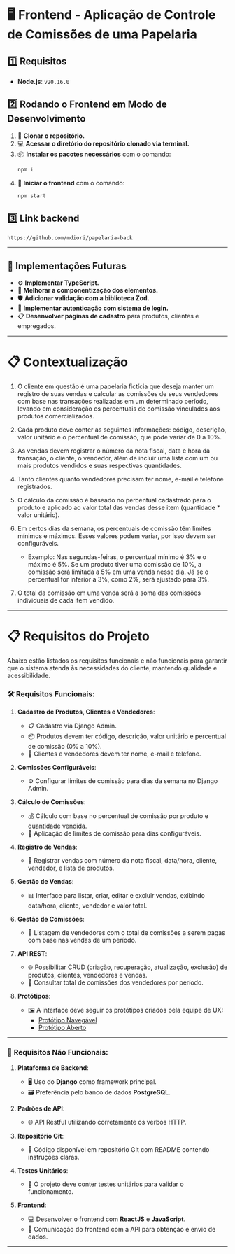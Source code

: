 # 🖥️ **Frontend - Aplicação de Controle de Comissões de uma Papelaria**

## 1️⃣ **Requisitos**
- **Node.js**: `v20.16.0`

## 2️⃣ **Rodando o Frontend em Modo de Desenvolvimento**
1. 📂 **Clonar o repositório.**
2. 💻 **Acessar o diretório do repositório clonado via terminal.**
3. 📦 **Instalar os pacotes necessários** com o comando:
   ```bash
   npm i
   ```
4. 🚀 **Iniciar o frontend** com o comando:
   ```bash
   npm start
   ```

## 3️⃣ **Link backend**
```
https://github.com/mdiori/papelaria-back
```

---

## 🔄 **Implementações Futuras**

- ⚙️ **Implementar TypeScript.**
- 🧩 **Melhorar a componentização dos elementos.**
- 🛡️ **Adicionar validação com a biblioteca Zod.**
- 🔐 **Implementar autenticação com sistema de login.**
- 📋 **Desenvolver páginas de cadastro** para produtos, clientes e empregados.

---

# 📋 **Contextualização**

1. O cliente em questão é uma papelaria fictícia que deseja manter um registro de suas vendas e calcular as comissões de seus vendedores com base nas transações realizadas em um determinado período, levando em consideração os percentuais de comissão vinculados aos produtos comercializados.
   
2. Cada produto deve conter as seguintes informações: código, descrição, valor unitário e o percentual de comissão, que pode variar de 0 a 10%.
   
3. As vendas devem registrar o número da nota fiscal, data e hora da transação, o cliente, o vendedor, além de incluir uma lista com um ou mais produtos vendidos e suas respectivas quantidades.

4. Tanto clientes quanto vendedores precisam ter nome, e-mail e telefone registrados.

5. O cálculo da comissão é baseado no percentual cadastrado para o produto e aplicado ao valor total das vendas desse item (quantidade * valor unitário).

6. Em certos dias da semana, os percentuais de comissão têm limites mínimos e máximos. Esses valores podem variar, por isso devem ser configuráveis.  
   - Exemplo: Nas segundas-feiras, o percentual mínimo é 3% e o máximo é 5%. Se um produto tiver uma comissão de 10%, a comissão será limitada a 5% em uma venda nesse dia. Já se o percentual for inferior a 3%, como 2%, será ajustado para 3%.

7. O total da comissão em uma venda será a soma das comissões individuais de cada item vendido.

---

# 📋 **Requisitos do Projeto**

Abaixo estão listados os requisitos funcionais e não funcionais para garantir que o sistema atenda às necessidades do cliente, mantendo qualidade e acessibilidade.

### 🛠️ **Requisitos Funcionais**:
1. **Cadastro de Produtos, Clientes e Vendedores**:
   - 📋 Cadastro via Django Admin.
   - 📦 Produtos devem ter código, descrição, valor unitário e percentual de comissão (0% a 10%).
   - 👥 Clientes e vendedores devem ter nome, e-mail e telefone.

2. **Comissões Configuráveis**:
   - ⚙️ Configurar limites de comissão para dias da semana no Django Admin.

3. **Cálculo de Comissões**:
   - 💰 Cálculo com base no percentual de comissão por produto e quantidade vendida.
   - 🚫 Aplicação de limites de comissão para dias configuráveis.

4. **Registro de Vendas**:
   - 🧾 Registrar vendas com número da nota fiscal, data/hora, cliente, vendedor, e lista de produtos.

5. **Gestão de Vendas**:
   - 📊 Interface para listar, criar, editar e excluir vendas, exibindo data/hora, cliente, vendedor e valor total.

6. **Gestão de Comissões**:
   - 📅 Listagem de vendedores com o total de comissões a serem pagas com base nas vendas de um período.

7. **API REST**:
   - 🌐 Possibilitar CRUD (criação, recuperação, atualização, exclusão) de produtos, clientes, vendedores e vendas.
   - 🔄 Consultar total de comissões dos vendedores por período.

8. **Protótipos**:
   - 🖼️ A interface deve seguir os protótipos criados pela equipe de UX:
     - [Protótipo Navegável](https://www.figma.com/proto/LrQFIRtrRJq1GVzofm07qU/Teste-Python-DEV?page-id=69%3A5896&node-id=830%3A2&viewport=1335%2C779%2C0.5&scaling=min-zoom&starting-point-node-id=830%3A124)
     - [Protótipo Aberto](https://www.figma.com/file/LrQFIRtrRJq1GVzofm07qU/Teste-Python-DEV?node-id=69%3A5896)

---

### 🚀 **Requisitos Não Funcionais**:
1. **Plataforma de Backend**:
   - 🖥️ Uso do **Django** como framework principal.
   - 🗃️ Preferência pelo banco de dados **PostgreSQL**.

2. **Padrões de API**:
   - 🌐 API Restful utilizando corretamente os verbos HTTP.

3. **Repositório Git**:
   - 📂 Código disponível em repositório Git com README contendo instruções claras.

4. **Testes Unitários**:
   - 🧪 O projeto deve conter testes unitários para validar o funcionamento.

5. **Frontend**:
   - 💻 Desenvolver o frontend com **ReactJS** e **JavaScript**.
   - 🔗 Comunicação do frontend com a API para obtenção e envio de dados.

---
